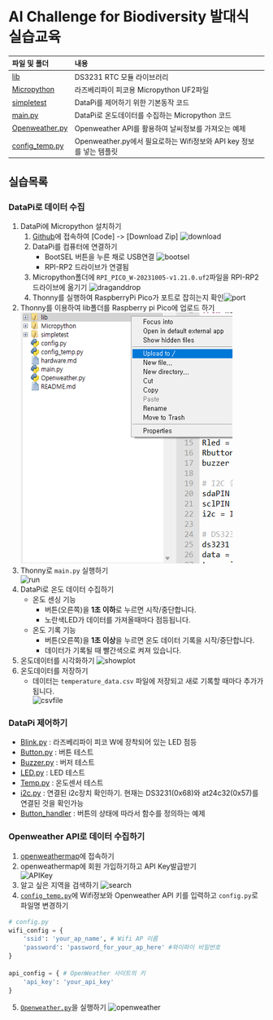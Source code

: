 # AI Challenge for Biodiversity 발대식 실습교육 

파일 및 폴더           | 내용
:------------- |:-------------
[lib](/lib/ds3231_port.py) | DS3231 RTC 모듈 라이브러리 
[Micropython](/Micropython/RPI_PICO_W-20231005-v1.21.0.uf2) | 라즈베리파이 피코용 Micropython UF2파일   
[simpletest](/simpletest/README.md) | DataPi를 제어하기 위한 기본동작 코드 
[main.py](/main.py) |  DataPi로 온도데이터를 수집하는 Micropython 코드 
[Openweather.py](/Openweather.py) | Openweather API를 활용하여 날씨정보를 가져오는 예제   
[config_temp.py](/config_temp.py) | Openweather.py에서 필요로하는 Wifi정보와 API key 정보를 넣는 템플릿    

## 실습목록   
### DataPi로 데이터 수집   
1. DataPi에 Micropython 설치하기  
    1. [Github](/https://github.com/microschool-kr/AI-Challenge-Biodiversity-DataPi-kit)에 접속하여 [Code] -> [Download Zip] 
    ![download](/img/download.png)
    2. DataPi를 컴퓨터에 연결하기  
        - BootSEL 버튼을 누른 채로 USB연결
        ![bootsel](/img/bootsel.png)
        - RPI-RP2 드라이브가 연결됨 
    3. Micropython폴더에 `RPI_PICO_W-20231005-v1.21.0.uf2`파일을 RPI-RP2 드라이브에 옮기기 
    ![draganddrop](/img/draganddrop.png)
    4. Thonny를 실행하여 RaspberryPi Pico가 포트로 잡히는지 확인![port](/img/port.png) 
2. Thonny를 이용하여 lib폴더를 Raspberry pi Pico에 업로드 하기  
![uploadto](./img/uploadto.png)
3. Thonny로 `main.py` 실행하기   
![run](/img/run.png)
4. DataPi로 온도 데이터 수집하기   
    - 온도 센싱 기능 
        - 버튼(오른쪽)을 **1초 이하**로 누르면 시작/중단합니다. 
        - 노란색LED가 데이터를 가져올때마다 점등됩니다.      
    - 온도 기록 기능 
        - 버튼(오른쪽)을 **1초 이상**을 누르면 온도 데이터 기록을 시작/중단합니다.  
        - 데이터가 기록될 때 빨간색으로 켜져 있습니다. 
4. 온도데이터를 시각화하기 
![showplot](/img/showplotter.png)
5. 온도데이터를 저장하기  
    - 데이터는 `temperature_data.csv` 파일에 저장되고 새로 기록할 때마다 추가가됩니다.   
    ![csvfile](/img/csvfile.png)

###  DataPi 제어하기 
- [Blink.py](/simpletest/Blink.py) : 라즈베리파이 피코 W에 장착되어 있는 LED 점등 
- [Button.py](/simpletest/Button.py) : 버튼 테스트
- [Buzzer.py](/simpletest/Buzzer.py) : 버저 테스트
- [LED.py](/simpletest/LED.py) : LED 테스트 
- [Temp.py](/simpletest/Temp.py) : 온도센서 테스트 
- [i2c.py](/simpletest/i2c.py) : 연결된 i2c장치 확인하기. 현재는 DS3231(0x68)와 at24c32(0x57)를 연결된 것을 확인가능 
- [Button_handler](/simpletest/Button_handler.py) : 버튼의 상태에 따라서 함수를 정의하는 예제 
### Openweather API로 데이터 수집하기   
1. [openweathermap](https://openweathermap.org/)에 접속하기 
2. openweathermap에 회원 가입하기하고 API Key발급받기  
![APIKey](/img/APIKey.png)
3. 알고 싶은 지역을 검색하기 
![search](/img/seoul.png)
4. [`config_temp.py`](/config_temp.py)에 Wifi정보와 Openweather API 키를 입력하고 `config.py`로 파일명 변경하기   
```python
# config.py
wifi_config = {
    'ssid': 'your_ap_name', # Wifi AP 이름
    'password': 'password_for_your_ap_here' #와이파이 비밀번호
}

api_config = { # OpenWeather 사이트의 키
    'api_key': 'your_api_key'
}
```
5. [`Openweather.py`](/Openweather.py)을 실행하기 
![openweather](/img/openweather.png)



